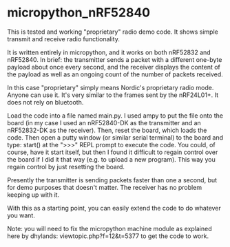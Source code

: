 # micropython_nRF52840

This is tested and working "proprietary" radio demo code. It shows simple transmit and receive radio functionality.

It is written entirely in micropython, and it works on both nRF52832 and nRF52840. In brief: the transmitter sends a packet with a different one-byte payload about once every second, and the receiver displays the content of the payload as well as an ongoing count of the number of packets received.

In this case "proprietary" simply means Nordic's proprietary radio mode. Anyone can use it. It's very similar to the frames sent by the nRF24L01+. It does not rely on bluetooth.

Load the code into a file named main.py. I used ampy to put the file onto the board (in my case I used an nRF52840-DK as the transmitter and an nRF52832-DK as the receiver). Then, reset the board, which loads the code. Then open a putty window (or similar serial terminal) to the board and type:
start()
at the ">>>" REPL prompt to execute the code. You could, of course, have it start itself, but then I found it difficult to regain control over the board if I did it that way (e.g. to upload a new program). This way you regain control by just resetting the board.

Presently the transmitter is sending packets faster than one a second, but for demo purposes that doesn't matter. The receiver has no problem keeping up with it.

With this as a starting point, you can easily extend the code to do whatever you want.

Note: you will need to fix the micropython machine module as explained here by dhylands: viewtopic.php?f=12&t=5377
to get the code to work.


